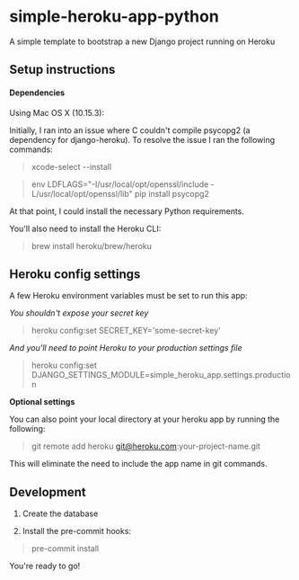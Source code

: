 # simple-heroku-app-python
A simple template to bootstrap a new Django project running on Heroku


## Setup instructions
#### Dependencies
Using Mac OS X (10.15.3):

Initially, I ran into an issue where C couldn't compile psycopg2 (a dependency for django-heroku). To resolve the issue I ran the following commands:
> xcode-select --install

> env LDFLAGS="-I/usr/local/opt/openssl/include -L/usr/local/opt/openssl/lib" pip install psycopg2

At that point, I could install the necessary Python requirements.

You'll also need to install the Heroku CLI:
> brew install heroku/brew/heroku


## Heroku config settings
A few Heroku environment variables must be set to run this app:

*You shouldn't expose your secret key*
> heroku config:set SECRET_KEY='some-secret-key'

*And you'll need to point Heroku to your production settings file*
> heroku config:set DJANGO_SETTINGS_MODULE=simple_heroku_app.settings.production

**Optional settings**

You can also point your local directory at your heroku app by running the following:

> git remote add heroku git@heroku.com:your-project-name.git

This will eliminate the need to include the app name in git commands.


## Development
1) Create the database

2) Install the pre-commit hooks:

> pre-commit install

You're ready to go!
